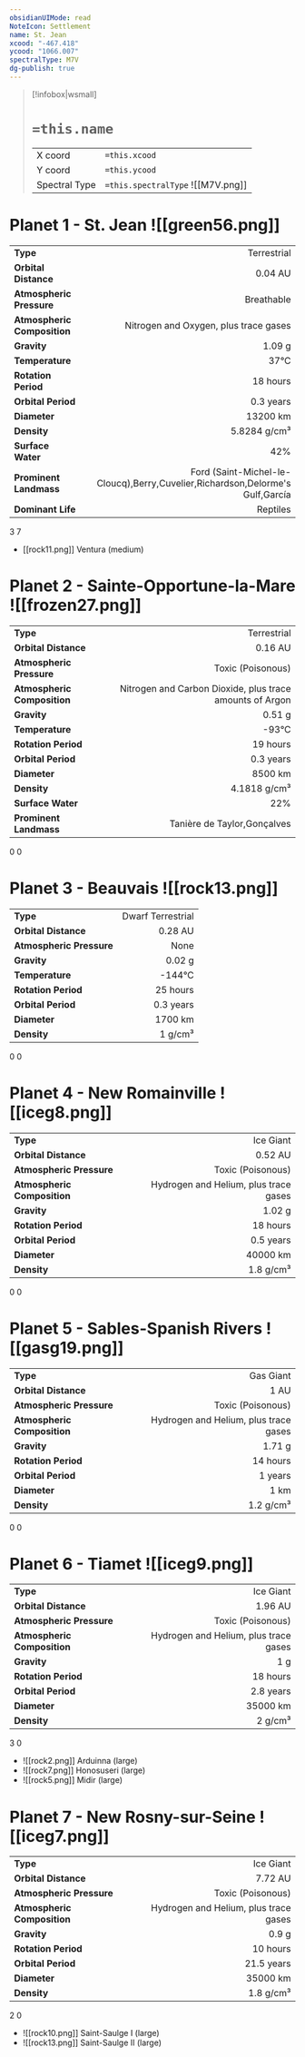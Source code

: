 ```yaml
---
obsidianUIMode: read
NoteIcon: Settlement
name: St. Jean
xcood: "-467.418"
ycood: "1066.007"
spectralType: M7V
dg-publish: true
---
```

> [!infobox|wsmall]
> # `=this.name`
> | | |
> | - | - |
> | X coord | `=this.xcood` |
> | Y coord| `=this.ycood` |
> | Spectral Type | `=this.spectralType` ![[M7V.png]] |

# Planet 1 - St. Jean ![[green56.png]]
|                             |                           |
| --------------------------- | -------------------------:|
| **Type**                    |             Terrestrial |
| **Orbital Distance**        |   0.04 AU |
| **Atmospheric Pressure**    |       Breathable |
| **Atmospheric Composition** |      Nitrogen and Oxygen, plus trace gases |
| **Gravity**                 |        1.09 g |
| **Temperature**             |    37°C |
| **Rotation Period**         |  18 hours |
| **Orbital Period** | 0.3 years |
| **Diameter**                |      13200 km | 
| **Density**                 |    5.8284 g/cm³ |
| **Surface Water**           |           42% | 
| **Prominent Landmass**      |         Ford (Saint-Michel-le-Cloucq),Berry,Cuvelier,Richardson,Delorme's Gulf,García | 
| **Dominant Life**           |         Reptiles |



3
7

- [[rock11.png]] Ventura (medium)

# Planet 2 - Sainte-Opportune-la-Mare ![[frozen27.png]]
|                             |                           |
| --------------------------- | -------------------------:|
| **Type**                    |             Terrestrial |
| **Orbital Distance**        |   0.16 AU |
| **Atmospheric Pressure**    |       Toxic (Poisonous) |
| **Atmospheric Composition** |      Nitrogen and Carbon Dioxide, plus trace amounts of Argon |
| **Gravity**                 |        0.51 g |
| **Temperature**             |    -93°C |
| **Rotation Period**         |  19 hours |
| **Orbital Period** | 0.3 years |
| **Diameter**                |      8500 km | 
| **Density**                 |    4.1818 g/cm³ |
| **Surface Water**           |           22% | 
| **Prominent Landmass**      |         Tanière de Taylor,Gonçalves | 



0
0



# Planet 3 - Beauvais ![[rock13.png]]
|                             |                           |
| --------------------------- | -------------------------:|
| **Type**                    |             Dwarf Terrestrial |
| **Orbital Distance**        |   0.28 AU |
| **Atmospheric Pressure**    |       None |
| **Gravity**                 |        0.02 g |
| **Temperature**             |    -144°C |
| **Rotation Period**         |  25 hours |
| **Orbital Period** | 0.3 years |
| **Diameter**                |      1700 km | 
| **Density**                 |    1 g/cm³ |



0
0



# Planet 4 - New Romainville ![[iceg8.png]]
|                             |                           |
| --------------------------- | -------------------------:|
| **Type**                    |             Ice Giant |
| **Orbital Distance**        |   0.52 AU |
| **Atmospheric Pressure**    |       Toxic (Poisonous) |
| **Atmospheric Composition** |      Hydrogen and Helium, plus trace gases |
| **Gravity**                 |        1.02 g |
| **Rotation Period**         |  18 hours |
| **Orbital Period** | 0.5 years |
| **Diameter**                |      40000 km | 
| **Density**                 |    1.8 g/cm³ |



0
0



# Planet 5 - Sables-Spanish Rivers ![[gasg19.png]]
|                             |                           |
| --------------------------- | -------------------------:|
| **Type**                    |             Gas Giant |
| **Orbital Distance**        |   1 AU |
| **Atmospheric Pressure**    |       Toxic (Poisonous) |
| **Atmospheric Composition** |      Hydrogen and Helium, plus trace gases |
| **Gravity**                 |        1.71 g |
| **Rotation Period**         |  14 hours |
| **Orbital Period** | 1 years |
| **Diameter**                |      1 km | 
| **Density**                 |    1.2 g/cm³ |



0
0



# Planet 6 - Tiamet ![[iceg9.png]]
|                             |                           |
| --------------------------- | -------------------------:|
| **Type**                    |             Ice Giant |
| **Orbital Distance**        |   1.96 AU |
| **Atmospheric Pressure**    |       Toxic (Poisonous) |
| **Atmospheric Composition** |      Hydrogen and Helium, plus trace gases |
| **Gravity**                 |        1 g |
| **Rotation Period**         |  18 hours |
| **Orbital Period** | 2.8 years |
| **Diameter**                |      35000 km | 
| **Density**                 |    2 g/cm³ |



3
0

- ![[rock2.png]] Arduinna (large)
- ![[rock7.png]] Honosuseri (large)
- ![[rock5.png]] Midir (large)


# Planet 7 - New Rosny-sur-Seine ![[iceg7.png]]
|                             |                           |
| --------------------------- | -------------------------:|
| **Type**                    |             Ice Giant |
| **Orbital Distance**        |   7.72 AU |
| **Atmospheric Pressure**    |       Toxic (Poisonous) |
| **Atmospheric Composition** |      Hydrogen and Helium, plus trace gases |
| **Gravity**                 |        0.9 g |
| **Rotation Period**         |  10 hours |
| **Orbital Period** | 21.5 years |
| **Diameter**                |      35000 km | 
| **Density**                 |    1.8 g/cm³ |



2
0

- ![[rock10.png]] Saint-Saulge I (large)
- ![[rock13.png]] Saint-Saulge II (large)


